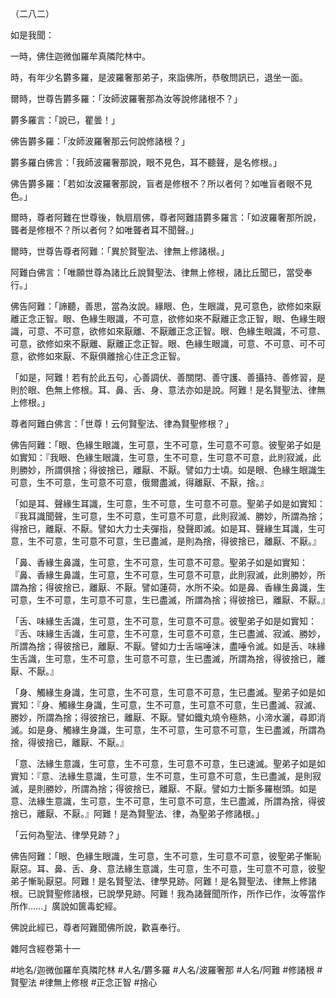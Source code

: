（二八二）

如是我聞：

一時，佛住迦微伽羅牟真隣陀林中。

時，有年少名欝多羅，是波羅奢那弟子，來詣佛所，恭敬問訊已，退坐一面。

爾時，世尊告欝多羅：「汝師波羅奢那為汝等說修諸根不？」

欝多羅言：「說已，瞿曇！」

佛告欝多羅：「汝師波羅奢那云何說修諸根？」

欝多羅白佛言：「我師波羅奢那說，眼不見色，耳不聽聲，是名修根。」

佛告欝多羅：「若如汝波羅奢那說，盲者是修根不？所以者何？如唯盲者眼不見色。」

爾時，尊者阿難在世尊後，執扇扇佛，尊者阿難語欝多羅言：「如波羅奢那所說，聾者是修根不？所以者何？如唯聾者耳不聞聲。」

爾時，世尊告尊者阿難：「異於賢聖法、律無上修諸根。」

阿難白佛言：「唯願世尊為諸比丘說賢聖法、律無上修根，諸比丘聞已，當受奉行。」

佛告阿難：「諦聽，善思，當為汝說。緣眼、色，生眼識，見可意色，欲修如來厭離正念正智。眼、色緣生眼識，不可意，欲修如來不厭離正念正智，眼、色緣生眼識，可意、不可意，欲修如來厭離、不厭離正念正智。眼、色緣生眼識，不可意、可意，欲修如來不厭離、厭離正念正智。眼、色緣生眼識，可意、不可意、可不可意，欲修如來厭、不厭俱離捨心住正念正智。

「如是，阿難！若有於此五句，心善調伏、善關閉、善守護、善攝持、善修習，是則於眼、色無上修根。耳、鼻、舌、身、意法亦如是說。阿難！是名賢聖法、律無上修根。」

尊者阿難白佛言：「世尊！云何賢聖法、律為賢聖修根？」

佛告阿難：「眼、色緣生眼識，生可意，生不可意，生可意不可意。彼聖弟子如是如實知：『我眼、色緣生眼識，生可意，生不可意，生可意不可意，此則寂滅，此則勝妙，所謂俱捨；得彼捨已，離厭、不厭。譬如力士頃。如是眼、色緣生眼識生可意，生不可意，生可意不可意，俄爾盡滅，得離厭、不厭，捨。』

「如是耳、聲緣生耳識，生可意，生不可意，生可意不可意。聖弟子如是如實知：『我耳識聞聲，生可意，生不可意，生可意不可意，此則寂滅、勝妙，所謂為捨；得捨已，離厭、不厭。譬如大力士夫彈指，發聲即滅。如是耳、聲緣生耳識，生可意，生不可意，生可意不可意，生已盡滅，是則為捨，得彼捨已，離厭、不厭。』

「鼻、香緣生鼻識，生可意，生不可意，生可意不可意。聖弟子如是如實知：『鼻、香緣生鼻識，生可意，生不可意，生可意不可意，此則寂滅，此則勝妙，所謂為捨；得彼捨已，離厭、不厭。譬如蓮荷，水所不染。如是鼻、香緣生鼻識，生可意，生不可意，生可意不可意，生已盡滅，所謂為捨；得彼捨已，離厭、不厭。』

「舌、味緣生舌識，生可意，生不可意，生可意不可意。彼聖弟子如是如實知：『舌、味緣生舌識，生可意，生不可意，生可意不可意，生已盡滅、寂滅、勝妙，所謂為捨；得彼捨已，離厭、不厭。譬如力士舌端唾沫，盡唾令滅。如是舌、味緣生舌識，生可意，生不可意，生可意不可意，生已盡滅，所謂為捨，得彼捨已，離厭、不厭。』

「身、觸緣生身識，生可意，生不可意，生可意不可意，生已盡滅。聖弟子如是如實知：『身、觸緣生身識，生可意，生不可意，生可意不可意，生已盡滅、寂滅、勝妙，所謂為捨；得彼捨已，離厭、不厭。譬如鐵丸燒令極熱，小渧水灑，尋即消滅。如是身、觸緣生身識，生可意，生不可意，生可意不可意，生已盡滅，所謂為捨，得彼捨已，離厭、不厭。』

「意、法緣生意識，生可意，生不可意，生可意不可意，生已速滅。聖弟子如是如實知：『意、法緣生意識，生可意，生不可意，生可意不可意，生已盡滅，是則寂滅，是則勝妙，所謂為捨；得彼捨已，離厭、不厭。譬如力士斷多羅樹頭。如是意、法緣生意識，生可意，生不可意，生可意不可意，生已盡滅，所謂為捨，得彼捨已，離厭、不厭。』阿難！是為賢聖法、律，為聖弟子修諸根。」

「云何為聖法、律學見跡？」

佛告阿難：「眼、色緣生眼識，生可意，生不可意，生可意不可意，彼聖弟子慚恥厭惡。耳、鼻、舌、身、意法緣生意識，生可意，生不可意，生可意不可意，彼聖弟子慚恥厭惡。阿難！是名賢聖法、律學見跡。阿難！是名賢聖法、律無上修諸根。已說賢聖修諸根，已說學見跡。阿難！我為諸聲聞所作，所作已作，汝等當作所作……」廣說如篋毒蛇經。

佛說此經已，尊者阿難聞佛所說，歡喜奉行。

雜阿含經卷第十一

#地名/迦微伽羅牟真隣陀林
#人名/欝多羅
#人名/波羅奢那
#人名/阿難
#修諸根
#賢聖法
#律無上修根
#正念正智
#捨心
